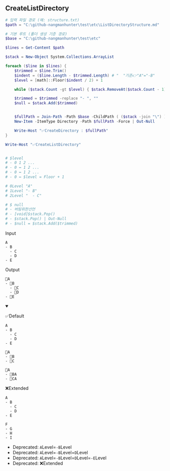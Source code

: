 ## CreateListDirectory
```ps1
# 입력 파일 경로 (예: structure.txt)
$path = "C:\github-nangmanhunter\test\etc\ListDirectoryStructure.md"

# 기본 루트 (폴더 생성 기준 경로)
$base = "C:\github-nangmanhunter\test\etc"

$lines = Get-Content $path

$stack = New-Object System.Collections.ArrayList

foreach ($line in $lines) {
    $trimmed = $line.Trim()
    $indent = ($line.Length - $trimmed.Length) # "  "기준👉"A"="-B"
    $level = [math]::Floor($indent / 2) + 1

    while ($stack.Count -gt $level) { $stack.RemoveAt($stack.Count - 1) }

    $trimmed = $trimmed -replace "- ", ""
    $null = $stack.Add($trimmed)


    $fullPath = Join-Path -Path $base -ChildPath ( ($stack -join "\") )
    New-Item -ItemType Directory -Path $fullPath -Force | Out-Null

    Write-Host "✅CreateDirectory : $fullPath"    
}

Write-Host "✅CreateListDirectory"


# $level
# - 0 1 2 ...
# - 0 ↔ 1 2 ...
# - 0 ↔️ 1 2 ...
# - 0 ↔️ $level = Floor + 1 

# 0Level "A"
# 1Level "- B"   
# 2Level "  - C"

# $ null
# - 버림위한선언
# - [void]$stack.Pop()
# - $stack.Pop() | Out-Null
# - $null = $stack.Add($trimmed)
```
Input
```
A
- B
  - C
  - D
- E
```

Output
```
📁A
- 📁B
  - 📁C
  - 📁D
- 📁E
```
<details open>
    <summary></summary>

✅Default
```
A
- B
  - C
  - D
- E
```
```
📁A
- 📁B
- 📁C
```
```
📁A
- 📁BA
- 📁CA
```


❌Extended
```
A
- B
  - C
  - D
- E

F
- G
- H
- I
```
- Deprecated: `A`Level=`-B`Level
- Deprecated: `A`Level=`-B`Level=`D`Level
- Deprecated: `A`Level=`-B`Level=`D`Level=`-E`Level
- Deprecated: ❌Extended
</details>

